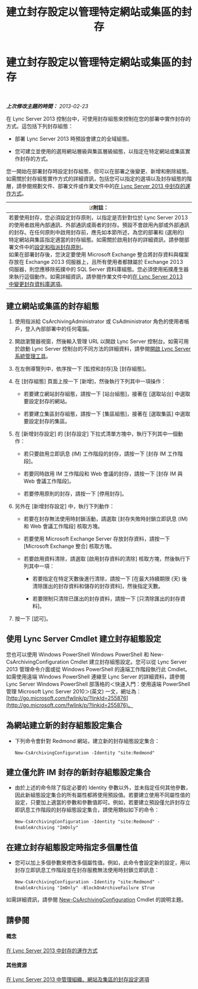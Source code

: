 ﻿---
title: 建立封存設定以管理特定網站或集區的封存
TOCTitle: 建立封存設定以管理特定網站或集區的封存
ms:assetid: c5c864a6-96c7-4bbb-ab7c-61eb1744246c
ms:mtpsurl: https://technet.microsoft.com/zh-tw/library/JJ205251(v=OCS.15)
ms:contentKeyID: 49292262
ms.date: 08/24/2015
mtps_version: v=OCS.15
ms.translationtype: HT
---

# 建立封存設定以管理特定網站或集區的封存

 

_**上次修改主題的時間：** 2013-02-23_

在 Lync Server 2013 控制台中，可使用封存組態來控制在您的部署中實作封存的方式。這包括下列封存組態：

  - 部署 Lync Server 2013 時預設會建立的全域組態。

  - 您可建立並使用的選用網站層級與集區層級組態，以指定在特定網站或集區實作封存的方式。

您一開始在部署封存時設定封存組態，但可以在部署之後變更、新增和刪除組態。如需關於封存組態實作方式的詳細資訊，包括您可以指定的選項以及封存組態的階層，請參閱規劃文件、部署文件或作業文件中的[在 Lync Server 2013 中封存的運作方式](lync-server-2013-how-archiving-works.md)。

<table>
<thead>
<tr class="header">
<th><img src="images/Gg398811.note(OCS.15).gif" title="note" alt="note" />附註：</th>
</tr>
</thead>
<tbody>
<tr class="odd">
<td>若要使用封存，您必須設定封存原則，以指定是否針對位於 Lync Server 2013 的使用者啟用內部通訊、外部通訊或兩者的封存。預設不會啟用內部或外部通訊的封存。在任何原則中啟用封存前，應先如本節所述，為您的部署和 (選用的) 特定網站與集區指定適當的封存組態。如需關於啟用封存的詳細資訊，請參閱部署文件中的<a href="lync-server-2013-configuring-and-assigning-archiving-policies.md">設定和指派封存原則</a>。<br />
如果在部署封存後，您決定要使用 Microsoft Exchange 整合將封存資料與檔案存放在 Exchange 2013 伺服器上，且所有使用者都隸屬於 Exchange 2013 伺服器，則您應移除拓撲中的 SQL Server 資料庫組態。您必須使用拓撲產生器來執行這個動作。如需詳細資訊，請參閱作業文件中的<a href="lync-server-2013-changing-archiving-database-options.md">在 Lync Server 2013 中變更封存資料庫選項</a>。</td>
</tr>
</tbody>
</table>


## 建立網站或集區的封存組態

1.  使用指派給 CsArchivingAdministrator 或 CsAdministrator 角色的使用者帳戶，登入內部部署中的任何電腦。

2.  開啟瀏覽器視窗，然後輸入管理 URL 以開啟 Lync Server 控制台。如需可用於啟動 Lync Server 控制台的不同方法的詳細資料，請參閱[開啟 Lync Server 系統管理工具](lync-server-2013-open-lync-server-administrative-tools.md)。

3.  在左側導覽列中，依序按一下 \[監控和封存\]及 \[封存組態\]。

4.  在 \[封存組態\] 頁面上按一下 \[新增\]，然後執行下列其中一項操作：
    
      - 若要建立網站封存組態，請按一下 \[站台組態\]，接著在 \[選取站台\] 中選取要設定封存的網站。
    
      - 若要建立集區封存組態，請按一下 \[集區組態\]，接著在 \[選取集區\] 中選取要設定封存的集區。

5.  在 \[新增封存設定\] 的 \[封存設定\] 下拉式清單方塊中，執行下列其中一個動作：
    
      - 若只要啟用立即訊息 (IM) 工作階段的封存，請按一下 \[封存 IM 工作階段\]。
    
      - 若要同時啟用 IM 工作階段和 Web 會議的封存，請按一下 \[封存 IM 與 Web 會議工作階段\]。
    
      - 若要停用原則的封存，請按一下 \[停用封存\]。

6.  另外在 \[新增封存設定\] 中，執行下列動作：
    
      - 若要在封存無法使用時封鎖活動，請選取 \[封存失敗時封鎖立即訊息 (IM) 和 Web 會議工作階段\] 核取方塊。
    
      - 若要使用 Microsoft Exchange Server 存放封存資料，請按一下 \[Microsoft Exchange 整合\] 核取方塊。
    
      - 若要啟用資料清除，請選取 \[啟用封存資料的清除\] 核取方塊，然後執行下列其中一項：
        
          - 若要指定在特定天數後進行清除，請按一下 \[在最大持續期限 (天) 後清除匯出的封存資料和儲存的封存資料\]，然後指定天數。
        
          - 若要限制只清除已匯出的封存資料，請按一下 \[只清除匯出的封存資料\]。

7.  按一下 \[認可\]。

## 使用 Lync Server Cmdlet 建立封存組態設定

您也可以使用 Windows PowerShell Windows PowerShell 和 New-CsArchivingConfiguration Cmdlet 建立封存組態設定。您可以從 Lync Server 2013 管理命令介面或從 Windows PowerShell 的遠端工作階段執行此 Cmdlet。如需使用遠端 Windows PowerShell 連線至 Lync Server 的詳細資料，請參閱 Lync Server Windows PowerShell 部落格的＜快速入門：使用遠端 PowerShell 管理 Microsoft Lync Server 2010＞(英文) 一文，網址為：[http://go.microsoft.com/fwlink/p/?linkId=255876](http://go.microsoft.com/fwlink/p/?linkid=255876)。

## 為網站建立新的封存組態設定集合

  - 下列命令會針對 Redmond 網站，建立新的封存組態設定集合：
    
        New-CsArchivingConfiguration -Identity "site:Redmond"

## 建立僅允許 IM 封存的新封存組態設定集合

  - 由於上述的命令除了指定必要的 Identity 參數以外，並未指定任何其他參數，因此新組態設定集合的所有屬性都將使用預設值。若要建立使用不同屬性值的設定，只要加上適當的參數和參數值即可。例如，若要建立預設僅允許封存立即訊息工作階段的封存組態設定集合，請使用類似如下的命令：
    
        New-CsArchivingConfiguration -Identity "site:Redmond" -EnableArchiving "ImOnly"

## 在建立封存組態設定時指定多個屬性值

  - 您可以加上多個參數來修改多個屬性值。例如，此命令會設定新的設定，用以封存立即訊息工作階段並在封存服務無法使用時封鎖立即訊息：
    
        New-CsArchivingConfiguration -Identity "site:Redmond" -EnableArchiving "ImOnly" -BlockOnArchiveFailure $True

如需詳細資訊，請參閱 [New-CsArchivingConfiguration](new-csarchivingconfiguration.md) Cmdlet 的說明主題。

## 請參閱

#### 概念

[在 Lync Server 2013 中封存的運作方式](lync-server-2013-how-archiving-works.md)  

#### 其他資源

[在 Lync Server 2013 中管理組織、網站及集區的封存設定選項](lync-server-2013-managing-archiving-configuration-options-for-your-organization-sites-and-pools.md)

